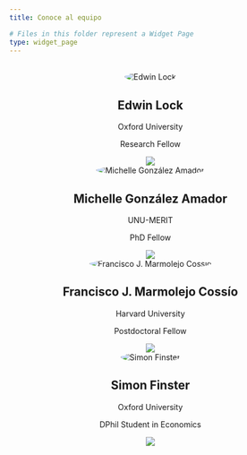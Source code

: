 ```yaml
---
title: Conoce al equipo

# Files in this folder represent a Widget Page
type: widget_page
---
```


<br/>

<div class="container">
  <div class="row" style="text-align: center">
    <div class="col-sm">
      <img style="border-radius: 50%" src='../uploads/edwin.jpeg' alt='Edwin Lock'/>
      <h2>Edwin Lock</h2>
      <p>Oxford University</p>
      <p>Research Fellow</p>
      <img src='../uploads/oxford.png'/>
    </div>
    <div class="col-sm">
      <img style="border-radius: 50%" src='../uploads/michelle.jpg' alt='Michelle González Amador'/>
      <h2>Michelle González Amador</h2>
      <p>UNU-MERIT</p>
      <p>PhD Fellow</p>
      <img src='../uploads/maastricht.png'/>
    </div>
    <div class="col-sm">
      <img style="border-radius: 50%" src='../uploads/francisco.png' alt='Francisco J. Marmolejo Cossío'/>
      <h2>Francisco J. Marmolejo Cossío</h2>
      <p>Harvard University</p>
      <p>Postdoctoral Fellow</p>
      <img src='../uploads/hardvard.png'/>
    </div>
    <div class="col-sm">
      <img style="border-radius: 50%" src='../uploads/simon.jpg' alt='Simon Finster'/>
      <h2>Simon Finster</h2>
      <p>Oxford University</p>
      <p>DPhil Student in Economics</p>
      <img src='../uploads/oxford.png'/>
    </div>
  </div>
</div>